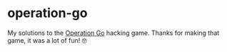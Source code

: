 # operation-go

My solutions to the [Operation Go](https://www.gocode.io/operation-go) hacking game. Thanks for making that game, it was a lot of fun! 🤓